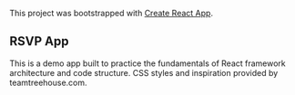 This project was bootstrapped with [Create React App](https://github.com/facebook/create-react-app).

## RSVP App

This is a demo app built to practice the fundamentals of React framework architecture and code structure. CSS styles and inspiration provided by teamtreehouse.com.
